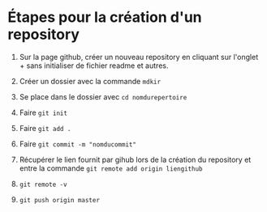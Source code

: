 # Étapes pour la création d'un repository

1. Sur la page github, créer un nouveau repository en cliquant sur l'onglet + sans initialiser de fichier readme et autres.

2. Créer un dossier avec la commande `mdkir`

3. Se place dans le dossier avec `cd nomdurepertoire`

4. Faire `git init`

5. Faire `git add .`

6. Faire `git commit -m "nomducommit"`

7. Récupérer le lien fournit par gihub lors de la création du repository et entre la commande `git remote add origin liengithub`

8. `git remote -v`

9.  `git push origin master`